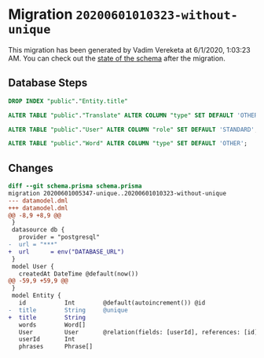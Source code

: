 # Migration `20200601010323-without-unique`

This migration has been generated by Vadim Vereketa at 6/1/2020, 1:03:23 AM.
You can check out the [state of the schema](./schema.prisma) after the migration.

## Database Steps

```sql
DROP INDEX "public"."Entity.title"

ALTER TABLE "public"."Translate" ALTER COLUMN "type" SET DEFAULT 'OTHER';

ALTER TABLE "public"."User" ALTER COLUMN "role" SET DEFAULT 'STANDARD';

ALTER TABLE "public"."Word" ALTER COLUMN "type" SET DEFAULT 'OTHER';
```

## Changes

```diff
diff --git schema.prisma schema.prisma
migration 20200601005347-unique..20200601010323-without-unique
--- datamodel.dml
+++ datamodel.dml
@@ -8,9 +8,9 @@
 }
 datasource db {
   provider = "postgresql"
-  url = "***"
+  url      = env("DATABASE_URL")
 }
 model User {
   createdAt DateTime @default(now())
@@ -59,9 +59,9 @@
 }
 model Entity {
   id           Int        @default(autoincrement()) @id
-  title        String     @unique
+  title        String
   words        Word[]
   User         User       @relation(fields: [userId], references: [id])
   userId       Int
   phrases      Phrase[]
```


